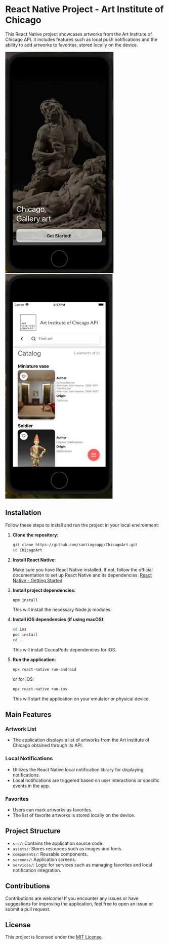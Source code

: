 # React Native Project - Art Institute of Chicago

This React Native project showcases artworks from the Art Institute of Chicago API. It includes features such as local push notifications and the ability to add artworks to favorites, stored locally on the device.

![alt text](https://github.com/santiagoapp/ChicagoArt/blob/main/src/assets/images/landing.png?raw=true)
![alt text](https://github.com/santiagoapp/ChicagoArt/blob/main/src/assets/images/listimage.png?raw=true)

## Installation

Follow these steps to install and run the project in your local environment:

1. **Clone the repository:**

    ```bash
    git clone https://github.com/santiagoapp/ChicagoArt.git
    cd ChicagoArt
    ```

2. **Install React Native:**

    Make sure you have React Native installed. If not, follow the official documentation to set up React Native and its dependencies: [React Native - Getting Started](https://reactnative.dev/docs/environment-setup)

3. **Install project dependencies:**

    ```bash
    npm install
    ```

    This will install the necessary Node.js modules.

4. **Install iOS dependencies (if using macOS):**

    ```bash
    cd ios
    pod install
    cd ..
    ```

    This will install CocoaPods dependencies for iOS.

5. **Run the application:**

    ```bash
    npx react-native run-android
    ```

    or for iOS:

    ```bash
    npx react-native run-ios
    ```

    This will start the application on your emulator or physical device.

## Main Features

### Artwork List

- The application displays a list of artworks from the Art Institute of Chicago obtained through its API.

### Local Notifications

- Utilizes the React Native local notification library for displaying notifications.
- Local notifications are triggered based on user interactions or specific events in the app.

### Favorites

- Users can mark artworks as favorites.
- The list of favorite artworks is stored locally on the device.

## Project Structure

- `src/`: Contains the application source code.
- `assets/`: Stores resources such as images and fonts.
- `components/`: Reusable components.
- `screens/`: Application screens.
- `services/`: Logic for services such as managing favorites and local notification integration.

## Contributions

Contributions are welcome! If you encounter any issues or have suggestions for improving the application, feel free to open an issue or submit a pull request.

## License

This project is licensed under the [MIT License](LICENSE).